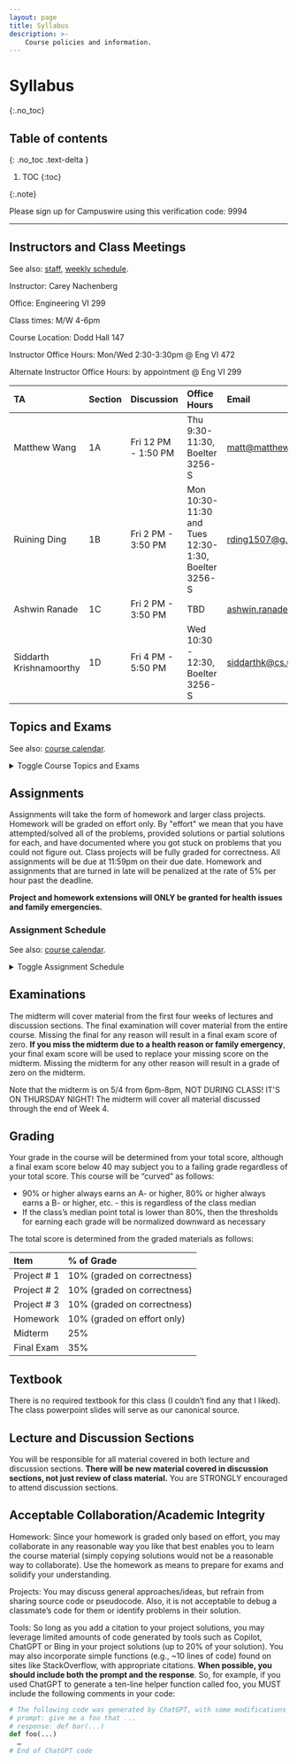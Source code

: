 ```yaml
---
layout: page
title: Syllabus
description: >-
    Course policies and information.
---
```


# Syllabus
{:.no_toc}

<!-- Google Doc version: [Syllabus](https://docs.google.com/document/d/1ZLlCujkQNmtnSxPpQSdaravZsBLojO14CWjaP1sU-wU/edit?usp=sharing). -->

## Table of contents
{: .no_toc .text-delta }

1. TOC
{:toc}

{:.note}

Please sign up for Campuswire using this verification code: 9994

----

## Instructors and Class Meetings

See also: [staff]({{site.baseurl}}/staff/), [weekly schedule]({{site.baseurl}}/schedule/).

Instructor: Carey Nachenberg

Office: Engineering VI 299

Class times: M/W 4-6pm

Course Location: Dodd Hall 147

Instructor Office Hours: Mon/Wed 2:30-3:30pm @ Eng VI 472

Alternate Instructor Office Hours: by appointment @ Eng VI 299


| TA | Section | Discussion | Office Hours | Email |
|:---|:--------|:-----------|:-------------|:------|
| Matthew Wang | 1A | Fri 12 PM - 1:50 PM | Thu 9:30-11:30, Boelter 3256-S<br/> | [matt@matthewwang.me](mailto:matt@matthewwang.me) |
| Ruining Ding | 1B | Fri 2 PM - 3:50 PM | Mon 10:30-11:30 and Tues 12:30-1:30, Boelter 3256-S | [rding1507@g.ucla.edu](mailto:rding1507@g.ucla.edu) |
| Ashwin Ranade | 1C | Fri 2 PM - 3:50 PM | TBD | [ashwin.ranade@cs.ucla.edu](mailto:ashwin.ranade@cs.ucla.edu) |
| Siddarth Krishnamoorthy | 1D | Fri 4 PM - 5:50 PM | Wed 10:30 - 12:30, Boelter 3256-S | [siddarthk@cs.ucla.edu](mailto:siddarthk@cs.ucla.edu) |


## Topics and Exams

See also: [course calendar]({{site.baseurl}}/calendar/).

<details markdown="0">
<summary markdown="0">Toggle Course Topics and Exams</summary>
<div markdown="1">

**Week 1: 4/3 and 4/5**

- Course Introduction
    - History, course methodology, compilers/interpreters/linkers, intro to functional programming
- Functional Programming, part 1
    - Haskell Intro, Haskell data types, list deep-dive, comprehensions

**Week 2: 4/10 and 4/12**

- Functional Programming, part 2
    - Haskell functions, local bindings, control flow, pattern matching, 1st-class and higher order functions
- Functional Programming, part 3
    - Map/filter/reduce, lambdas/closures, currying, partial application, algebraic data types, immutable data structures

**Week 3: 4/17 and 4/19**

- Python, part 1
    - The Python shell, program execution, functions,types/variables, looping, classes/inheritance, objects and references
- Python, part 2
    - Garbage collection, duck typing exception handling, modules, functional influences, composite types (strings, lists, tuples, dictionaries, sets), parameter passing

**Week 4: 4/24 and 4/26**

- Data palooza, part 1
    - Data: Variables vs values, types, typing strategies (static vs. dynamic)
- Data palooza, part 2
    - Typing strategies, cont. (weak vs. strong), supertypes and subtypes, casting and conversion, scoping strategies (lexical vs. dynamic)

**Week 5: 5/1, 5/3 and 5/4**

- Data palooza, part 3
    - Binding semantics (value, reference, object reference, name/need), memory safety (garbage collection, object destruction/finalization), mutability
- Function palooza, part 1
    - Parameter passing (pass-by-..., variadics, named parameters, etc)
- Midterm exam, 6-8PM

**Week 6: 5/8 and 5/10**

- Function palooza, part 2
    - Returning values and error handling (error objects, optionals, assertions/invariants, exceptions, panics)
- Function palooza, part 3
    - [Guest host: Robert Griesemer, co-inventor of Go]
    - First-class functions (lambdas/closures across languages), polymorphism (subtype, ad hoc, parametric - generics vs. templates)

**Week 7: 5/15 and 5/17**
- OOP palooza, part 1
    - OOP intro, OOP history, encapsulation, classes (class fields/methods, construction ordering)
- OOP palooza, part 2
    - Classes cont. (this and self, properties, accessors/mutators), inheritance approaches (interface, subclassing)

**Week 8: 5/22 and 5/24**
- OOP palooza, part 3
    - Inheritance approaches cont. (implementation, prototypal), inheritance topics (construction ordering, method overriding, abstract classes/methods)
- OOP palooza, part 4
    - Inheritance topics cont. (inheritance and typing), subtype polymorphism, dynamic dispatch, design patterns, OOP design patterns (SOLID)

**Week 9: 5/29 and 5/31**
- Memorial day Holiday
- Control palooza, part 1
    - Expression evaluation (associativity, order of evaluation), short circuiting, control statements (conditionals, iteration), iterators (objects, generators, via 1st-class functions)

**Week 10: 6/5 and 6/7**

- Control palooza, part 2
    - Concurrency (multi-threading, event loop), multithreading (fork-join), (events, chaining background operations - callbacks, promises, async/await)
- Logical programming
    - History, language overview, statements (facts, rules, goals), resolution, unification

**Finals Week**

- 6/15 Final exam on Thursday, June 15th, from 8am-11am
</div>
</details>

## Assignments

Assignments will take the form of homework and larger class projects. Homework will be graded on effort only. By "effort" we mean that you have attempted/solved all of the problems, provided solutions or partial solutions for each, and have documented where you got stuck on problems that you could not figure out. Class projects will be fully graded for correctness. All assignments will be due at 11:59pm on their due date. Homework and assignments that are turned in late will be penalized at the rate of 5% per hour past the deadline.

**Project and homework extensions will ONLY be granted for health issues and family emergencies.**

### Assignment Schedule

See also: [course calendar]({{site.baseurl}}/calendar/).

<details markdown="0">
<summary markdown="0">Toggle Assignment Schedule</summary>
<div markdown="1">

Week 1:

- 4/5 Homework 1 posted
<!-- (basic Haskell topics, install Haskell and Python 3) -->

Week 2:

- 4/12 Homework 1 due at 11:59PM
- 4/12 Homework 2 posted
<!-- (advanced Haskell topics) -->

Week 3:

- 4/18 Project 1 posted (due 5/7)
<!-- (v1 language implementation) -->
- 4/19 Homework 2 due at 11:59PM
- 4/19 Homework 3 posted
<!-- (Python topics) -->


Week 4:

- 4/26 Homework 3 due at 11:59PM
- 4/26 Homework 4 posted (on pt. 1/2 of data palooza; which is on midterm)
<!-- (typing, casting, scoping, binding strategies) -->

Week 5:

- 5/3 Homework 4 due at 11:59PM
- 5/3 Homework 5 posted
<!-- (pass-by, error handling,lambdas/closures, polymorphism) -->
- 5/4 Midterm exam (covers all material discussed through the end of Week 4)
- 5/7 Project 1 due
- 5/7 Project 2 posted (due 5/21)
<!-- (v2 language implementation) -->

Week 6:

- 5/10 Homework 5 due at 11:59PM
- 5/10 Homework 6 posted
<!-- (OOP topics) -->

Week 7:

- 5/17 Homework 6 due at 11:59PM
- 5/17 Homework 7 posted
<!-- (short circuiting, looping, iterators, concurrency, logic programming) -->
- 5/21 Project 2 due Sunday
- 5/21 Project #3 assigned Sunday (due 6/4)
<!-- (v3 language implementation) -->

Week 8:

- 5/24 Homework 7 due at 11:59PM
- 5/24 Homework 8 posted

Week 9:

- 5/31 Homework 8 due at 11:59PM
- 5/31 Homework 9 posted

Week 10:

- 6/9 Homework 9 due

<!-- Finals week: -->
</div>
</details>

## Examinations

The midterm will cover material from the first four weeks of lectures and discussion sections. The final examination will cover material from the entire course. Missing the final for any reason will result in a final exam score of zero. **If you miss the midterm due to a health reason or family emergency**, your final exam score will be used to replace your missing score on the midterm. Missing the midterm for any other reason will result in a grade of zero on the midterm.

Note that the midterm is on 5/4 from 6pm-8pm, NOT DURING CLASS! IT'S ON THURSDAY NIGHT!
The midterm will cover all material discussed through the end of Week 4.

## Grading

Your grade in the course will be determined from your total score, although a final exam score below 40 may subject you to a failing grade regardless of your total score. This course will be “curved” as follows:

- 90% or higher always earns an A- or higher, 80% or higher always earns a B- or higher, etc. - this is regardless of the class median
- If the class’s median point total is lower than 80%, then the thresholds for earning each grade will be normalized downward as necessary

The total score is determined from the graded materials as follows:


| Item         | % of Grade                  |
|:-------------|:----------------------------|
| Project # 1  | 10% (graded on correctness) |
| Project # 2  | 10% (graded on correctness) |
| Project # 3  | 10% (graded on correctness) |
| Homework     | 10% (graded on effort only) |
| Midterm      | 25%                         |
| Final Exam   | 35%                         |

## Textbook

There is no required textbook for this class (I couldn’t find any that I liked). The class powerpoint slides will serve as our canonical source.

## Lecture and Discussion Sections

You will be responsible for all material covered in both lecture and discussion sections. **There will be new material covered in discussion sections, not just review of class material.** You are STRONGLY encouraged to attend discussion sections.

<!-- <details markdown="0">
<summary markdown="0">Toggle Discussion Topics</summary>
<div markdown="1">

Week 1 4/7: syntax vs. semantics, interpreter deep-dive, functional programming topics

Week 2 4/14: immutable data structures, functional programming topics

Week 3 4/21: Python topics, project #1 topics

Week 4 4/28: data/type-related topics, midterm review

Week 5 5/5: variadic functions, data topics, function topics

Week 6 5/12: function topics

Week 7 5/19: access modifiers, other OOP topics

Week 8 5/26: multiple inheritance, destruction/finalization recap, OOP topics

Week 9 6/2: control topics

Week 10 6/9: event-loop programming model, concurrency topics, logic programming topics

</div>
</details> -->

## Acceptable Collaboration/Academic Integrity

Homework: Since your homework is graded only based on effort, you may collaborate in any reasonable way you like that best enables you to learn the course material (simply copying solutions would not be a reasonable way to collaborate). Use the homework as means to prepare for exams and solidify your understanding.

Projects: You may discuss general approaches/ideas, but refrain from sharing source code or pseudocode. Also, it is not acceptable to debug a classmate’s code for them or identify problems in their solution.

Tools: So long as you add a citation to your project solutions, you may leverage limited amounts of code generated by tools such as Copilot, ChatGPT or Bing in your project solutions (up to 20% of your solution). You may also incorporate simple functions (e.g., ~10 lines of code) found on sites like StackOverflow, with appropriate citations. **When possible, you should include both the prompt and the response**. So, for example, if you used ChatGPT to generate a ten-line helper function called foo, you MUST include the following comments in your code:

```py
# The following code was generated by ChatGPT, with some modifications that I made
# prompt: give me a foo that ...
# response: def bar(...)
def foo(...)
  …
# End of ChatGPT code
```
